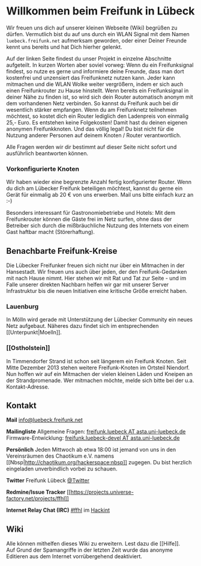 # Willkommen beim Freifunk in Lübeck

Wir freuen uns dich auf unserer kleinen Webseite (Wiki) begrüßen zu dürfen.
Vermutlich bist du auf uns durch ein WLAN Signal mit dem Namen `luebeck.freifunk.net` aufmerksam geworden, oder einer Deiner Freunde kennt uns bereits und hat Dich hierher gelenkt.

Auf der linken Seite findest du unser Projekt in einzelne Abschnitte aufgeteilt.
In kurzen Worten aber soviel vorweg:
Wenn du ein Freifunksignal findest, so nutze es gerne und informiere deine Freunde, dass man dort kostenfrei und unzensiert das Freifunknetz nutzen kann.
Jeder kann mitmachen und die WLAN Wolke weiter vergrößern, indem er sich auch einen Freifunkrouter zu Hause hinstellt. Wenn bereits ein Freifunksignal in deiner Nähe zu finden ist, so wird sich dein Router automatisch anonym mit dem vorhandenen Netz verbinden. So kannst du Freifunk auch bei dir wesentlich stärker empfangen.
Wenn du am Freifunknetz teilnehmen möchtest, so kostet dich ein Router lediglich den Ladenpreis von einmalig 25,- Euro. Es entstehen keine Folgekosten! 
Damit hast du deinen eigenen anonymen Freifunkknoten. Und das völlig legal! Du bist nicht für die Nutzung anderer Personen auf deinem Knoten / Router verantwortlich.

Alle Fragen werden wir dir bestimmt auf dieser Seite nicht sofort und ausführlich beantworten können. 

### Vorkonfigurierte Knoten
Wir haben wieder eine begrenzte Anzahl fertig konfigurierter Router. Wenn du dich am Lübecker Freifunk beteiligen möchtest, kannst du gerne ein Gerät für einmalig ab 20 € von uns erwerben. Mail uns bitte einfach kurz an :-)

Besonders interessant für Gastronomiebetriebe und Hotels: Mit dem Freifunkrouter können die Gäste frei im Netz surfen, ohne dass der Betreiber sich durch die mißbräuchliche Nutzung des Internets von einem Gast haftbar macht (Störerhaftung).

## Benachbarte Freifunk-Kreise

Die Lübecker Freifunker freuen sich nicht nur über ein Mitmachen in der Hansestadt. Wir freuen uns auch über jeden, der den Freifunk-Gedanken mit nach Hause nimmt. Hier stehen wir mit Rat und Tat zur Seite - und im Falle unserer direkten Nachbarn helfen wir gar mit unserer Server Infrastruktur bis die neuen Initiativen eine kritische Größe erreicht haben.

### Lauenburg 

In Mölln wird gerade mit Unterstützung der Lübecker Community ein neues Netz aufgebaut. Näheres dazu findet sich im entsprechenden [[Unterpunkt|Moelln]].

### [[Ostholstein]]

In Timmendorfer Strand ist schon seit längerem ein Freifunk Knoten. Seit Mitte Dezember 2013 stehen weitere Freifunk-Knoten im Ortsteil Niendorf. Nun hoffen wir auf ein Mitmachen der vielen kleinen Läden und Kneipen an der Strandpromenade. Wer mitmachen möchte, melde sich bitte bei der u.a. Kontakt-Adresse.

## Kontakt

__Mail__
info@luebeck.freifunk.net

__Mailingliste__
Allgemeine Fragen: [freifunk.luebeck AT asta.uni-luebeck.de](http://lists.asta.uni-luebeck.de/mailman/listinfo/freifunk.luebeck)
Firmware-Entwicklung: [freifunk.luebeck-devel AT asta.uni-luebeck.de](http://lists.asta.uni-luebeck.de/mailman/listinfo/freifunk.luebeck-devel)

__Persönlich__
Jeden Mittwoch ab etwa 18:00 ist jemand von uns in den Vereinsräumen des Chaotikum e.V. namens [[Nbsp|http://chaotikum.org/hackerspace:nbsp]] zugegen. Du bist herzlich eingeladen unverbindlich vorbei zu schauen.

__Twitter__
Freifunk Lübeck [@Twitter](http://twitter.com/freifunkluebeck)

__Redmine/Issue Tracker__
[[https://projects.universe-factory.net/projects/ffhl]]

__Internet Relay Chat (IRC)__
[#ffhl](irc://irc.hackint.eu/ffhl) im [Hackint](http://hackint.eu/)


## Wiki
Alle können mithelfen dieses Wiki zu erweitern. Lest dazu die [[Hilfe]].<br />
Auf Grund der Spamangriffe in der letzten Zeit wurde das anonyme Editieren aus dem Internet vorrübergehend deaktiviert.
